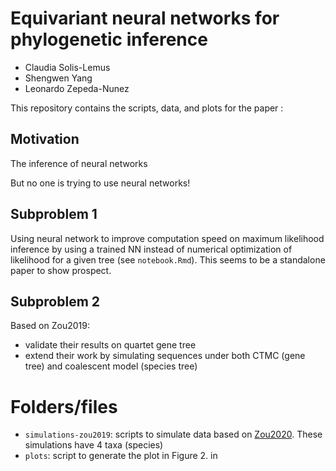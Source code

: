 # Equivariant neural networks for phylogenetic inference

- Claudia Solis-Lemus
- Shengwen Yang
- Leonardo Zepeda-Nunez

This repository contains the scripts, data, and plots for the paper :


## Motivation

The inference of neural networks 

But no one is trying to use neural networks!

## Subproblem 1 

Using neural network to improve computation speed on maximum likelihood inference by using a trained NN instead of numerical optimization of likelihood for a given tree (see `notebook.Rmd`).
This seems to be a standalone paper to show prospect.

## Subproblem 2
Based on Zou2019:
- validate their results on quartet gene tree
- extend their work by simulating sequences under both CTMC (gene tree) and coalescent model (species tree)

# Folders/files

- `simulations-zou2019`: scripts to simulate data based on [Zou2020](https://pubmed.ncbi.nlm.nih.gov/31868908/). These simulations have 4 taxa (species)
- `plots`: script to generate the plot in Figure 2. in

